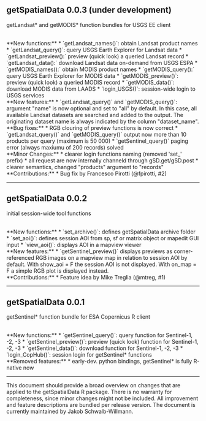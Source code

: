 ## getSpatialData 0.0.3 (under development)
getLandsat* and getMODIS* function bundles for USGS EE client

<br>
**New functions:**
* `getLandsat_names()`: obtain Landsat product names
* `getLandsat_query()`: query USGS Earth Explorer for Landsat data
* `getLandsat_preview():` preview (quick look) a queried Landsat record
* `getLandsat_data():` download Landsat data on-demand from USGS ESPA
* `getMODIS_names():` obtain MODIS product names
* `getMODIS_query():` query USGS Earth Explorer for MODIS data
* `getMODIS_preview()`:  preview (quick look) a queried MODIS record
* `getMODIS_data()`: download MODIS data from LAADS
* `login_USGS()`: session-wide login to USGS services

<br>
**New features:**
* `getLandsat_query()` and `getMODIS_query()`: argument "name" is now optional and set to "all" by default. In this case, all available Landsat datasets are searched and added to the output. The originating dataset name is always indicated by the column "dataset_name".

<br>
**Bug fixes:**
* RGB clouring of preview functions is now correct
* `getLandsat_query()` and `getMODIS_query()` output now more than 10 products per query (maximum is 50 000)
* `getSentinel_query()` paging error (always maxiumu of 200 records) solved

<br>
**Minor Changes:**
* clearer login functions naming (removed 'set_' prefix)
* all request are now internally channeld through gSD.get/gSD.post
* clearer semantics, changed "products" argument to "records"

<br>
**Contributions:**
* Bug fix by Francesco Pirotti (@fpirotti, #2)

<br>

***

## getSpatialData 0.0.2
initial session-wide tool functions

<br>
**New functions:**
* `set_archive()`: defines getSpatialData archive folder
* `set_aoi()`: defines session AOI from sp, sf or matrix object or mapedit GUI input
* `view_aoi()`: displays AOI in a mapview viewer

<br>
**New features:**
* `getSentinel_preview()` displays previews as corner-referenced RGB images on a mapview map in relation to session AOI by default. With show_aoi = F the session AOI is not displayed. With on_map = F a simple RGB plot is displayed instead.

<br>
**Contributions:**
* Feature idea by Mike Treglia (@mtreg, #1)

<br>

***

## getSpatialData 0.0.1
getSentinel* function bundle for ESA Copernicus R client

<br>
**New functions:**
* `getSentinel_query()`: query function for Sentinel-1, -2, -3
* `getSentinel_preview()`: preview (quick look) function for Sentinel-1, -2, -3
* `getSentinel_data()`: download function for Sentinel-1, -2, -3
* `login_CopHub()`: session login for getSentinel* functions

<br>
**Removed features:**
* early-dev. python bindings, getSentinel* is fully R-native now


<br>

***
This document should provide a broad overview on changes that are applied to the getSpatialData R package. There is no warranty for completeness, since minor changes might not be included. All improvement and feature descriptions are bundled per release version. The document is currently maintained by Jakob Schwalb-Willmann.
